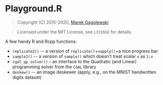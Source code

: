 # Playground.R

> Copyright (C) 2015-2020, [Marek Gagolewski](http://www.gagolewski.com)

> Licensed under the MIT License, see `LICENSE` for details.


A few handy R and Rcpp functions:

* `replicate2()` -- a version of `replicate()`+`vapply()`+a nice progress bar
* `sample2()` -- a version of `sample()` which doesn't treat scalar `x` as `1:x`
* `cgal_qp_solver()` - an interface to the Quadratic (and Linear) programming
solver from the `CGAL` library
* `deskew()` -- an image deskewer (apply, e.g., on the MNIST handwritten
digits dataset)
